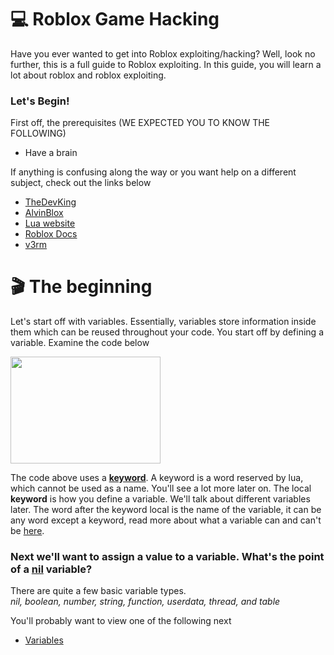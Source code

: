 # 💻 Roblox Game Hacking

Have you ever wanted to get into Roblox exploiting/hacking?  Well, look no further, this is a full guide to Roblox exploiting.  In this guide, you will learn a lot about roblox and roblox exploiting.

### Let's Begin!

First off, the prerequisites (WE EXPECTED YOU TO KNOW THE FOLLOWING)
- Have a brain

If anything is confusing along the way or you want help on a different subject, check out the links below<br/>
- [TheDevKing](https://www.youtube.com/@TheDevKing)
- [AlvinBlox](https://www.youtube.com/@AlvinBlox/playlists)
- [Lua website](https://www.lua.org/)
- [Roblox Docs](https://create.roblox.com/docs)
- [v3rm](https://v3rmillion.net/)

# 🎬 The beginning

Let's start off with variables.  Essentially, variables store information inside them which can be reused throughout your code.  You start off by defining a variable.  Examine the code below <br/>

<img src="https://github.com/JerrymiahPM/Roblox-Hacking-Full-Guide/assets/116575775/e83f45a0-86c9-43ae-8f2d-9a7d1abe1e13" width=240 height=171>

The code above uses a [**keyword**](https://www.lua.org/manual/5.1/manual.html#:~:text=The%20following%20keywords%20are%20reserved%20and%20cannot%20be%20used%20as%20names%3A).  A keyword is a word reserved by lua, which cannot be used as a name.  You'll see a lot more later on.  The local **keyword** is how you define a variable.  We'll talk about different variables later.
The word after the keyword local is the name of the variable, it can be any word except a keyword, read more about what a variable can and can't be [here](https://www.lua.org/manual/5.1/manual.html#:~:text=2.1%20%E2%80%93%20Lexical%20Conventions).

### Next we'll want to assign a value to a variable.  What's the point of a [nil](https://www.lua.org/manual/5.1/manual.html#:~:text=2.2%20%E2%80%93%20Values%20and%20Types) variable?

There are quite a few basic variable types.  
*nil, boolean, number, string, function, userdata, thread, and table*

You'll probably want to view one of the following next
- [Variables](/Lua/Variables.md)



